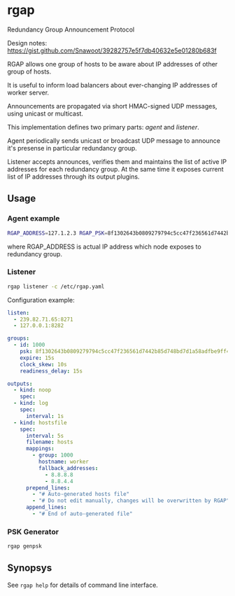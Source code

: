 rgap
====

Redundancy Group Announcement Protocol

Design notes: https://gist.github.com/Snawoot/39282757e5f7db40632e5e01280b683f

RGAP allows one group of hosts to be aware about IP addresses of other group of hosts.

It is useful to inform load balancers about ever-changing IP addresses of worker server.

Announcements are propagated via short HMAC-signed UDP messages, using unicast or multicast.

This implementation defines two primary parts: *agent* and *listener*.

Agent periodically sends unicast or broadcast UDP message to announce it's presense in particular redundancy group.

Listener accepts announces, verifies them and maintains the list of active IP addresses for each redundancy group. At the same time it exposes current list of IP addresses through its output plugins.

## Usage

### Agent example

```sh
RGAP_ADDRESS=127.1.2.3 RGAP_PSK=8f1302643b0809279794c5cc47f236561d7442b85d748bd7d1a58adfbe9ff431 rgap agent -g 1000 -i 5s
```

where RGAP\_ADDRESS is actual IP address which node exposes to redundancy group.

### Listener

```sh
rgap listener -c /etc/rgap.yaml
```

Configuration example:

```yaml
listen:
  - 239.82.71.65:8271
  - 127.0.0.1:8282

groups:
  - id: 1000
    psk: 8f1302643b0809279794c5cc47f236561d7442b85d748bd7d1a58adfbe9ff431
    expire: 15s
    clock_skew: 10s
    readiness_delay: 15s

outputs:
  - kind: noop
    spec:
  - kind: log
    spec:
      interval: 1s
  - kind: hostsfile
    spec:
      interval: 5s
      filename: hosts
      mappings:
        - group: 1000
          hostname: worker
          fallback_addresses:
            - 8.8.8.8
            - 8.8.4.4
      prepend_lines:
        - "# Auto-generated hosts file"
        - "# Do not edit manually, changes will be overwritten by RGAP"
      append_lines:
        - "# End of auto-generated file"
```

### PSK Generator

```sh
rgap genpsk
```

## Synopsys

See `rgap help` for details of command line interface.
